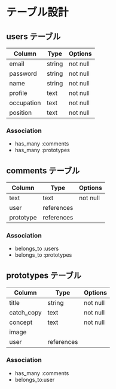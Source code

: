 # テーブル設計

## users テーブル

| Column   | Type   | Options     |
| -------- | ------ | ----------- |
| email    | string | not null    |
| password | string | not null    |
| name     | string | not null    |
| profile  | text   | not null    |
|occupation| text   | not null    |
|position  | text   | not null    |

### Association

- has_many :comments
- has_many :prototypes

## comments テーブル

| Column  | Type     | Options     |
| ------- | -------- | ----------- |
| text    | text     | not null    |
| user    |references|             |
|prototype|references|             |

### Association

- belongs_to :users
- belongs_to :prototypes

## prototypes テーブル

| Column       | Type       | Options  |
| ------------ | ---------- | ---------|
| title        | string     | not null |
| catch_copy   | text       | not null |
| concept      | text       | not null |
| image        |            |          |
| user         |references  |          |

### Association

- has_many  :comments
- belongs_to:user
